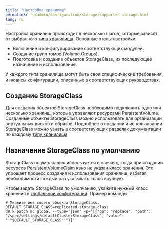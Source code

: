 ```yaml
---
title: "Настройка хранилищ"
permalink: ru/admin/configuration/storage/supported-storage.html
lang: ru
---
```


Настройка хранилищ происходит в несколько шагов, которые зависят от выбранного [типа хранилища](../storage/#поддерживаемые-типы-хранилищ). Основные этапы настройки:

- Включение и конфигурирование соответствующих модулей.
- Создание групп томов (Volume Groups).
- Подготовка и создание объектов StorageClass, их последующее назначение и использование.

У каждого типа хранилища могут быть свои специфические требования и нюансы конфигурации, описанные в соответствующих руководствах.

## Создание StorageClass

Для создания объектов StorageClass необходимо подключить одно или несколько хранилищ, которые управляют ресурсами PersistentVolume. Созданные объекты StorageClass можно использовать для организации виртуальных дисков и образов. Подробнее о создании и использовании StorageClass можно узнать в соответствующих разделах документации по каждому [типу хранилища](../storage/#поддерживаемые-типы-хранилищ).

## Назначение StorageClass по умолчанию

StorageClass по умолчанию используется в случаях, когда при создании ресурсов PersistentVolumeClaim явно не указан класс хранения. Это упрощает процесс создания и использования хранилищ, избегая необходимости каждый раз указывать класс вручную.

Чтобы задать StorageClass по умолчанию, укажите нужный класс хранения в [глобальной конфигурации](../../../reference/global.html#parameters-defaultclusterstorageclass). Пример команды:

```shell
# Укажите имя своего объекта StorageClass.
DEFAULT_STORAGE_CLASS=replicated-storage-class
d8 k patch mc global --type='json' -p='[{"op": "replace", "path": "/spec/settings/defaultClusterStorageClass", "value": "'"$DEFAULT_STORAGE_CLASS"'"}]'
```
